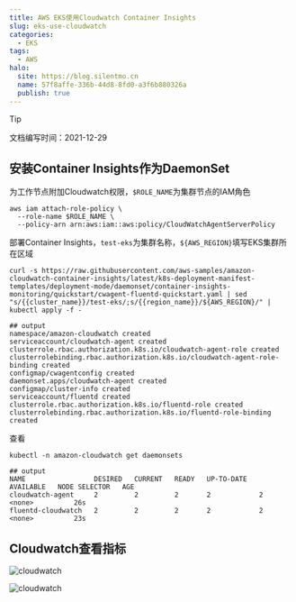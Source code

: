 ```yaml
---
title: AWS EKS使用Cloudwatch Container Insights
slug: eks-use-cloudwatch
categories:
  - EKS
tags:
  - AWS
halo:
  site: https://blog.silentmo.cn
  name: 57f8affe-336b-44d8-8fd0-a3f6b880326a
  publish: true
---
```

> [!TIP]
>
> 文档编写时间：2021-12-29

## 安装Container Insights作为DaemonSet

为工作节点附加Cloudwatch权限，`$ROLE_NAME`为集群节点的IAM角色

```shell
aws iam attach-role-policy \
  --role-name $ROLE_NAME \
  --policy-arn arn:aws:iam::aws:policy/CloudWatchAgentServerPolicy
```

部署Container Insights，`test-eks`为集群名称，`${AWS_REGION}`填写EKS集群所在区域

```shell
curl -s https://raw.githubusercontent.com/aws-samples/amazon-cloudwatch-container-insights/latest/k8s-deployment-manifest-templates/deployment-mode/daemonset/container-insights-monitoring/quickstart/cwagent-fluentd-quickstart.yaml | sed "s/{{cluster_name}}/test-eks/;s/{{region_name}}/${AWS_REGION}/" | kubectl apply -f -
```

```shell
## output
namespace/amazon-cloudwatch created
serviceaccount/cloudwatch-agent created
clusterrole.rbac.authorization.k8s.io/cloudwatch-agent-role created
clusterrolebinding.rbac.authorization.k8s.io/cloudwatch-agent-role-binding created
configmap/cwagentconfig created
daemonset.apps/cloudwatch-agent created
configmap/cluster-info created
serviceaccount/fluentd created
clusterrole.rbac.authorization.k8s.io/fluentd-role created
clusterrolebinding.rbac.authorization.k8s.io/fluentd-role-binding created
```

查看

```shell
kubectl -n amazon-cloudwatch get daemonsets
```

```shell
## output
NAME                 DESIRED   CURRENT   READY   UP-TO-DATE   AVAILABLE   NODE SELECTOR   AGE
cloudwatch-agent     2         2         2       2            2           <none>          26s
fluentd-cloudwatch   2         2         2       2            2           <none>          23s
```

## Cloudwatch查看指标

![cloudwatch](https://gallery-lsky.silentmo.cn/i_blog/2025/07/eks-cloudwatch-insight-1.png)


![cloudwatch](https://gallery-lsky.silentmo.cn/i_blog/2025/07/eks-cloudwatch-insight-2.png)
